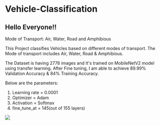 # Vehicle-Classification
## Hello Everyone!!


Mode of Transport: Air, Water, Road and Amphibious 

This Project classifies Vehicles based on different modes of transport. The Mode of transport includes Air, Water, Road & Amphibious.


The Dataset is having 2778 images and It's trained on MobileNetV2 model using transfer learning. After Fine tuning, I am able to achieve 89.99% Validation Accuracy & 84% Training Accuracy.

Below are the parameters:
1) Learning rate = 0.0001
2) Optimizer = Adam
3) Activation = Softmax
4) fine_tune_at = 145(out of 155 layers)

![](https://i.imgur.com/wwsBKmJ.png)
